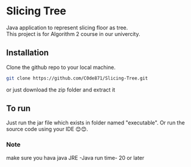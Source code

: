 # Slicing Tree
Java application to represent slicing floor as tree.<br>
This project is for Algorithm 2 course in our univercity.
## Installation

Clone the github repo to your local machine.

```bash
git clone https://github.com/C0de871/Slicing-Tree.git
```
or just download the zip folder and extract it

## To run
Just run the jar file which exists in folder named "executable".
Or run the source code using your IDE 😊😊.

### Note
make sure you hava java JRE -Java run time- 20 or later

